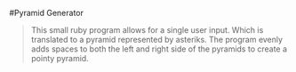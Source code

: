 #Pyramid Generator
> This small ruby program allows for a single user input. 
Which is translated to a pyramid represented by asteriks.
The program evenly adds spaces to both the left and right side of the pyramids to create a pointy pyramid.

